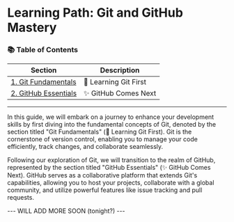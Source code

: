 # Learning Path: Git and GitHub Mastery

### 📚 Table of Contents

| Section            | Description               |
|--------------------|---------------------------|
| [1. Git Fundamentals](#git-fundamentals) | 🚀 Learning Git First |
| [2. GitHub Essentials](#github-essentials) | ✨ GitHub Comes Next |


---


In this guide, we will embark on a journey to enhance your development skills by first diving into the fundamental concepts of Git, denoted by the section titled "Git Fundamentals" (🚀 Learning Git First). Git is the cornerstone of version control, enabling you to manage your code efficiently, track changes, and collaborate seamlessly.

Following our exploration of Git, we will transition to the realm of GitHub, represented by the section titled "GitHub Essentials" (✨ GitHub Comes Next). GitHub serves as a collaborative platform that extends Git's capabilities, allowing you to host your projects, collaborate with a global community, and utilize powerful features like issue tracking and pull requests.

--- WILL ADD MORE SOON (tonight?) --- 